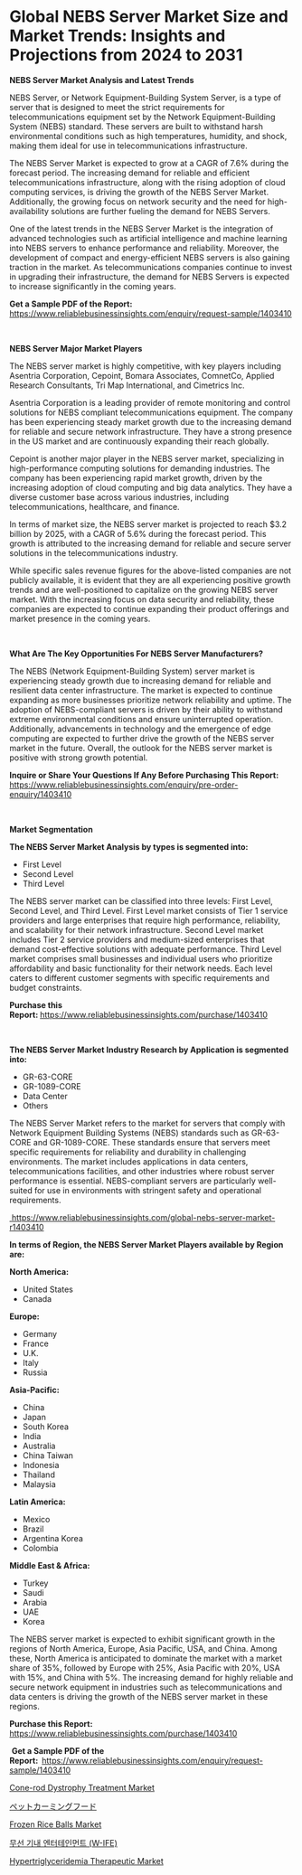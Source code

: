 <p><h1>Global NEBS Server Market Size and Market Trends: Insights and Projections from 2024 to 2031</h1></p><p><strong>NEBS Server Market Analysis and Latest Trends</strong></p>
<p><p>NEBS Server, or Network Equipment-Building System Server, is a type of server that is designed to meet the strict requirements for telecommunications equipment set by the Network Equipment-Building System (NEBS) standard. These servers are built to withstand harsh environmental conditions such as high temperatures, humidity, and shock, making them ideal for use in telecommunications infrastructure.</p><p>The NEBS Server Market is expected to grow at a CAGR of 7.6% during the forecast period. The increasing demand for reliable and efficient telecommunications infrastructure, along with the rising adoption of cloud computing services, is driving the growth of the NEBS Server Market. Additionally, the growing focus on network security and the need for high-availability solutions are further fueling the demand for NEBS Servers.</p><p>One of the latest trends in the NEBS Server Market is the integration of advanced technologies such as artificial intelligence and machine learning into NEBS servers to enhance performance and reliability. Moreover, the development of compact and energy-efficient NEBS servers is also gaining traction in the market. As telecommunications companies continue to invest in upgrading their infrastructure, the demand for NEBS Servers is expected to increase significantly in the coming years.</p></p>
<p><strong>Get a Sample PDF of the Report:&nbsp;</strong> <a href="https://www.reliablebusinessinsights.com/enquiry/request-sample/1403410">https://www.reliablebusinessinsights.com/enquiry/request-sample/1403410</a></p>
<p>&nbsp;</p>
<p><strong>NEBS Server Major Market Players</strong></p>
<p><p>The NEBS server market is highly competitive, with key players including Asentria Corporation, Cepoint, Bomara Associates, ComnetCo, Applied Research Consultants, Tri Map International, and Cimetrics Inc. </p><p>Asentria Corporation is a leading provider of remote monitoring and control solutions for NEBS compliant telecommunications equipment. The company has been experiencing steady market growth due to the increasing demand for reliable and secure network infrastructure. They have a strong presence in the US market and are continuously expanding their reach globally.</p><p>Cepoint is another major player in the NEBS server market, specializing in high-performance computing solutions for demanding industries. The company has been experiencing rapid market growth, driven by the increasing adoption of cloud computing and big data analytics. They have a diverse customer base across various industries, including telecommunications, healthcare, and finance.</p><p>In terms of market size, the NEBS server market is projected to reach $3.2 billion by 2025, with a CAGR of 5.6% during the forecast period. This growth is attributed to the increasing demand for reliable and secure server solutions in the telecommunications industry.</p><p>While specific sales revenue figures for the above-listed companies are not publicly available, it is evident that they are all experiencing positive growth trends and are well-positioned to capitalize on the growing NEBS server market. With the increasing focus on data security and reliability, these companies are expected to continue expanding their product offerings and market presence in the coming years.</p></p>
<p>&nbsp;</p>
<p><strong>What Are The Key Opportunities For NEBS Server Manufacturers?</strong></p>
<p><p>The NEBS (Network Equipment-Building System) server market is experiencing steady growth due to increasing demand for reliable and resilient data center infrastructure. The market is expected to continue expanding as more businesses prioritize network reliability and uptime. The adoption of NEBS-compliant servers is driven by their ability to withstand extreme environmental conditions and ensure uninterrupted operation. Additionally, advancements in technology and the emergence of edge computing are expected to further drive the growth of the NEBS server market in the future. Overall, the outlook for the NEBS server market is positive with strong growth potential.</p></p>
<p><strong>Inquire or Share Your Questions If Any Before Purchasing This Report:</strong> <a href="https://www.reliablebusinessinsights.com/enquiry/pre-order-enquiry/1403410">https://www.reliablebusinessinsights.com/enquiry/pre-order-enquiry/1403410</a></p>
<p>&nbsp;</p>
<p><strong>Market Segmentation</strong></p>
<p><strong>The NEBS Server Market Analysis by types is segmented into:</strong></p>
<p><ul><li>First Level</li><li>Second Level</li><li>Third Level</li></ul></p>
<p><p>The NEBS server market can be classified into three levels: First Level, Second Level, and Third Level. First Level market consists of Tier 1 service providers and large enterprises that require high performance, reliability, and scalability for their network infrastructure. Second Level market includes Tier 2 service providers and medium-sized enterprises that demand cost-effective solutions with adequate performance. Third Level market comprises small businesses and individual users who prioritize affordability and basic functionality for their network needs. Each level caters to different customer segments with specific requirements and budget constraints.</p></p>
<p><strong>Purchase this Report:&nbsp;</strong><a href="https://www.reliablebusinessinsights.com/purchase/1403410">https://www.reliablebusinessinsights.com/purchase/1403410</a></p>
<p>&nbsp;</p>
<p><strong>The NEBS Server Market Industry Research by Application is segmented into:</strong></p>
<p><ul><li>GR-63-CORE</li><li>GR-1089-CORE</li><li>Data Center</li><li>Others</li></ul></p>
<p><p>The NEBS Server Market refers to the market for servers that comply with Network Equipment Building Systems (NEBS) standards such as GR-63-CORE and GR-1089-CORE. These standards ensure that servers meet specific requirements for reliability and durability in challenging environments. The market includes applications in data centers, telecommunications facilities, and other industries where robust server performance is essential. NEBS-compliant servers are particularly well-suited for use in environments with stringent safety and operational requirements.</p></p>
<p><a href="https://www.reliablebusinessinsights.com/global-nebs-server-market-r1403410">&nbsp;https://www.reliablebusinessinsights.com/global-nebs-server-market-r1403410</a></p>
<p><strong>In terms of Region, the NEBS Server Market Players available by Region are:</strong></p>
<p>
    <p> <strong> North America: </strong>
        <ul>
            <li>United States</li>
            <li>Canada</li>
        </ul>
        </p> 
    <p> <strong> Europe: </strong>
        <ul>
            <li>Germany</li>
            <li>France</li>
            <li>U.K.</li>
            <li>Italy</li>
            <li>Russia</li>
        </ul>
        </p> 
    <p> <strong> Asia-Pacific: </strong>
        <ul>
            <li>China</li>
            <li>Japan</li>
            <li>South Korea</li>
            <li>India</li>
            <li>Australia</li>
            <li>China Taiwan</li>
            <li>Indonesia</li>
            <li>Thailand</li>
            <li>Malaysia</li>
        </ul>
        </p> 
    <p> <strong> Latin America: </strong>
        <ul>
            <li>Mexico</li>
            <li>Brazil</li>
            <li>Argentina Korea</li>
            <li>Colombia</li>
        </ul>
        </p> 
    <p> <strong> Middle East & Africa: </strong>
        <ul>
            <li>Turkey</li>
            <li>Saudi</li>
            <li>Arabia</li>
            <li>UAE</li>
            <li>Korea</li>
        </ul>
    </p>
    </p>
<p><p>The NEBS server market is expected to exhibit significant growth in the regions of North America, Europe, Asia Pacific, USA, and China. Among these, North America is anticipated to dominate the market with a market share of 35%, followed by Europe with 25%, Asia Pacific with 20%, USA with 15%, and China with 5%. The increasing demand for highly reliable and secure network equipment in industries such as telecommunications and data centers is driving the growth of the NEBS server market in these regions.</p></p>
<p><strong>Purchase this Report: </strong><a href="https://www.reliablebusinessinsights.com/purchase/1403410">https://www.reliablebusinessinsights.com/purchase/1403410</a></p>
<p>&nbsp;<strong>Get a Sample PDF of the Report:&nbsp;&nbsp;</strong><a href="https://www.reliablebusinessinsights.com/enquiry/request-sample/1403410">https://www.reliablebusinessinsights.com/enquiry/request-sample/1403410</a></p>
<p><strong></strong></p>
<p><p><a href="https://github.com/brendafegmorris532/Market-Research-Report-List-1/blob/main/cone-rod-dystrophy-treatment-market.md">Cone-rod Dystrophy Treatment Market</a></p><p><a href="https://github.com/WhitneyMurphy1982/Market-Research-Report-List-1/blob/main/6633197114311.md">ペットカーミングフード</a></p><p><a href="https://issuu.com/reportprime-2/docs/frozen-rice-balls-market-size-2030.pptx">Frozen Rice Balls Market</a></p><p><a href="https://github.com/mduzzalmduzzal601/Market-Research-Report-List-1/blob/main/2190109107950.md">무선 기내 엔터테인먼트 (W-IFE)</a></p><p><a href="https://github.com/zcbxbnir25/Market-Research-Report-List-1/blob/main/hypertriglyceridemia-therapeutic-market.md">Hypertriglyceridemia Therapeutic Market</a></p></p>